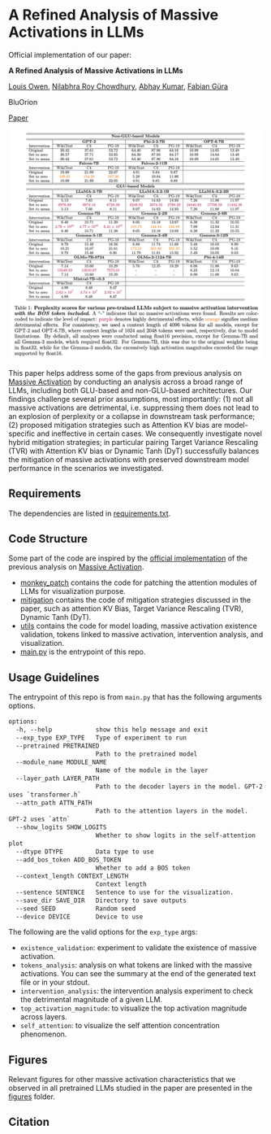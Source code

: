 # A Refined Analysis of Massive Activations in LLMs

Official implementation of our paper:

<b>A Refined Analysis of Massive Activations in LLMs</b>

[Louis Owen](https://www.linkedin.com/in/louisowen/), [Nilabhra Roy Chowdhury](https://www.linkedin.com/in/nilabhraroychowdhury/), [Abhay Kumar](https://www.linkedin.com/in/akanyaani/), [Fabian Güra](https://www.linkedin.com/in/guera/) 

BluOrion

[Paper](#)

![poster](assets/main_table.png)

This paper helps address some of the gaps from previous analysis on [Massive Activation](https://arxiv.org/abs/2402.17762) by conducting an analysis across a broad range of LLMs, including both GLU-based and non-GLU-based architectures. Our findings challenge several prior assumptions, most importantly: 
(1) not all massive activations are detrimental, i.e. suppressing them does not lead to an explosion of perplexity or a collapse in downstream task performance; 
(2) proposed mitigation strategies such as Attention KV bias are model-specific and ineffective in certain cases. 
We consequently investigate novel hybrid mitigation strategies; in particular pairing Target Variance Rescaling (TVR) with Attention KV bias or Dynamic Tanh (DyT) successfully balances the mitigation of massive activations with preserved downstream model performance in the scenarios we investigated.

## Requirements

The dependencies are listed in [requirements.txt](requirements.txt).

## Code Structure

Some part of the code are inspired by the [official implementation](https://github.com/locuslab/massive-activations) of the previous analysis on [Massive Activation](https://arxiv.org/abs/2402.17762).

* [monkey_patch](monkey_patch) contains the code for patching the attention modules of LLMs for visualization purpose.
* [mitigation](mitigation) contains the code of mitigation strategies discussed in the paper, such as attention KV Bias, Target Variance Rescaling (TVR), Dynamic Tanh (DyT).
* [utils](utils) contains the code for model loading, massive activation existence validation, tokens linked to massive activation, intervention analysis, and visualization.
* [main.py](main.py) is the entrypoint of this repo.

## Usage Guidelines

The entrypoint of this repo is from `main.py` that has the following arguments options.
```
options:
  -h, --help            show this help message and exit
  --exp_type EXP_TYPE   Type of experiment to run
  --pretrained PRETRAINED
                        Path to the pretrained model
  --module_name MODULE_NAME
                        Name of the module in the layer
  --layer_path LAYER_PATH
                        Path to the decoder layers in the model. GPT-2 uses `transformer.h`
  --attn_path ATTN_PATH
                        Path to the attention layers in the model. GPT-2 uses `attn`
  --show_logits SHOW_LOGITS
                        Whether to show logits in the self-attention plot
  --dtype DTYPE         Data type to use
  --add_bos_token ADD_BOS_TOKEN
                        Whether to add a BOS token
  --context_length CONTEXT_LENGTH
                        Context length
  --sentence SENTENCE   Sentence to use for the visualization.
  --save_dir SAVE_DIR   Directory to save outputs
  --seed SEED           Random seed
  --device DEVICE       Device to use
```

The following are the valid options for the `exp_type` args:
* `existence_validation`: experiment to validate the existence of massive activation.
* `tokens_analysis`: analysis on what tokens are linked with the massive activations. You can see the summary at the end of the generated text file or in your stdout.
* `intervention_analysis`: the intervention analysis experiment to check the detrimental magnitude of a given LLM.
* `top_activation_magnitude`: to visualize the top activation magnitude across layers.
* `self_attention`: to visualize the self attention concentration phenomenon.


## Figures

Relevant figures for other massive activation characteristics that we observed in all pretrained LLMs studied in the paper are presented in the [figures](figures) folder.

## Citation
```

```
